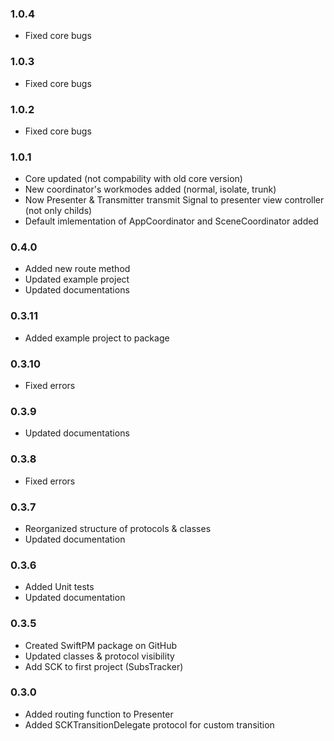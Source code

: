 ### 1.0.4
- Fixed core bugs

### 1.0.3
- Fixed core bugs

### 1.0.2
- Fixed core bugs

### 1.0.1
- Core updated (not compability with old core version)
- New coordinator's workmodes added (normal, isolate, trunk)
- Now Presenter & Transmitter transmit Signal to presenter view controller (not only childs)
- Default imlementation of AppCoordinator and SceneCoordinator added

### 0.4.0
- Added new route method
- Updated example project
- Updated documentations

### 0.3.11
- Added example project to package

### 0.3.10
- Fixed errors

### 0.3.9
- Updated documentations

### 0.3.8
- Fixed errors

### 0.3.7
- Reorganized structure of protocols & classes
- Updated documentation

### 0.3.6
- Added Unit tests
- Updated documentation

### 0.3.5
- Created SwiftPM package on GitHub
- Updated classes & protocol visibility
- Add SCK to first project (SubsTracker)

### 0.3.0
- Added routing function to Presenter
- Added SCKTransitionDelegate protocol for custom transition

